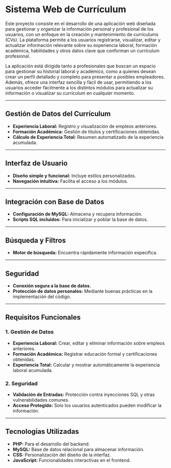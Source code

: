 # **Sistema Web de Currículum**  

Este proyecto consiste en el desarrollo de una aplicación web diseñada para gestionar y organizar la información personal y profesional de los usuarios, con un enfoque en la creación y mantenimiento de currículums (CVs). La plataforma permite a los usuarios registrarse, visualizar, editar y actualizar información relevante sobre su experiencia laboral, formación académica, habilidades y otros datos clave que conforman un currículum profesional.  

La aplicación está dirigida tanto a profesionales que buscan un espacio para gestionar su historial laboral y académico, como a quienes desean crear un perfil detallado y completo para presentar a posibles empleadores. Además, ofrece una interfaz sencilla y fácil de usar, permitiendo a los usuarios acceder fácilmente a los distintos módulos para actualizar su información o visualizar su currículum en cualquier momento.  

---

## **Gestión de Datos del Currículum**  

- **Experiencia Laboral:** Registro y visualización de empleos anteriores.  
- **Formación Académica:** Gestión de títulos y certificaciones obtenidas.  
- **Cálculo de Experiencia Total:** Resumen automatizado de la experiencia acumulada.  

---

## **Interfaz de Usuario**  

- **Diseño simple y funcional:** Incluye estilos personalizados.  
- **Navegación intuitiva:** Facilita el acceso a los módulos.  

---

## **Integración con Base de Datos**  

- **Configuración de MySQL:** Almacena y recupera información.  
- **Scripts SQL incluidos:** Para inicializar y poblar la base de datos.  

---

## **Búsqueda y Filtros**  

- **Motor de búsqueda:** Encuentra rápidamente información específica.  

---

## **Seguridad**  

- **Conexión segura a la base de datos.**  
- **Protección de datos personales:** Mediante buenas prácticas en la implementación del código.  

---

## **Requisitos Funcionales**  

### 1. Gestión de Datos  
- **Experiencia Laboral:** Crear, editar y eliminar información sobre empleos anteriores.  
- **Formación Académica:** Registrar educación formal y certificaciones obtenidas.  
- **Experiencia Total:** Calcular y mostrar automáticamente la experiencia laboral acumulada.  

### 2. Seguridad  
- **Validación de Entradas:** Protección contra inyecciones SQL y otras vulnerabilidades comunes.  
- **Acceso Protegido:** Solo los usuarios autenticados pueden modificar la información.  

---

## **Tecnologías Utilizadas**  

- **PHP:** Para el desarrollo del backend.  
- **MySQL:** Base de datos relacional para almacenar información.  
- **CSS:** Personalización del diseño de la interfaz.  
- **JavaScript:** Funcionalidades interactivas en el frontend.
